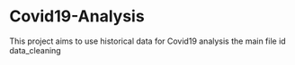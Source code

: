 # Covid19-Analysis
This project aims to use historical data for Covid19 analysis
the main file id data_cleaning
